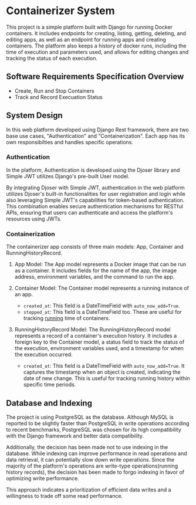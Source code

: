 # Containerizer System
This project is a simple platform built with Django for running Docker containers. It includes endpoints for creating, listing, getting, deleting, and editing apps, as well as an endpoint for running apps and creating containers. The platform also keeps a history of docker runs, including the time of execution and parameters used, and allows for editing changes and tracking the status of each execution.

##  Software Requirements Specification Overview
- Create, Run and Stop Containers 
- Track and Record Execuation Status

## System Design
In this web platform developed using Django Rest framework, there are two base use cases, "Authentication" and "Containerization". Each app has its own responsibilties and handles specific operations.

### Authentication
In the platform, Authentication is developed using the Djoser library and Simple JWT utilizes Django's pre-built User model.

By integrating Djoser with Simple JWT, authentication in the web platform utilizes Djoser's built-in functionalities for user registration and login while also leveraging Simple JWT's capabilities for token-based authentication. This combination enables secure authentication mechanisms for RESTful APIs, ensuring that users can authenticate and access the platform's resources using JWTs.

### Containerization
The containerizer app consists of three main models: App, Container and RunningHistoryRecord.

1. App Model:
    The App model represents a Docker image that can be run as a container. It includes fields for the name of the app, the image address, environment variables, and the command to run the app.

2. Container Model:
    The Container model represents a running instance of an app. 
    - `created_at`: This field is a DateTimeField with `auto_now_add=True`.
    - `stopped_at`: This field is a DateTimeField too. These are useful for tracking <ins>running</ins> time of containers.

3. RunningHistoryRecord Model:
    The RunningHistoryRecord model represents a record of a container's execution history. It includes a foreign key to the Container model, a status field to track the status of the execution, environment variables used, and a timestamp for when the execution occurred.
    - `created_at`: This field is a DateTimeField with `auto_now_add=True`. It captures the timestamp when an object is created, indicating the date of new change. This is useful for tracking running history within specific time periods.


## Database and Indexing
The project is using PostgreSQL as the database. Although MySQL is reported to be slightly faster than PostgreSQL in write operations according to recent benchmarks, PostgreSQL was chosen for its high compatibility with the Django framework and better data compatibility.

Additionally, the decision has been made not to use indexing in the database. While indexing can improve performance in read operations and data retrieval, it can potentially slow down write operations. Since the majority of the platform's operations are write-type operations(running history records), the decision has been made to forgo indexing in favor of optimizing write performance.

This approach indicates a prioritization of efficient data writes and a willingness to trade off some read performance. 
